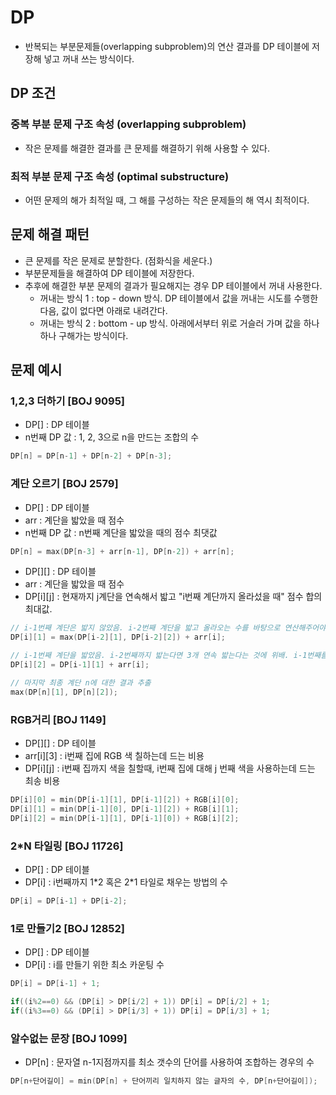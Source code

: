 # DP

- 반복되는 부분문제들(overlapping subproblem)의 연산 결과를 DP 테이블에 저장해 넣고 꺼내 쓰는 방식이다.

## DP 조건

### 중복 부분 문제 구조 속성 (overlapping subproblem)

- 작은 문제를 해결한 결과를 큰 문제를 해결하기 위해 사용할 수 있다.

### 최적 부분 문제 구조 속성 (optimal substructure)

- 어떤 문제의 해가 최적일 때, 그 해를 구성하는 작은 문제들의 해 역시 최적이다.

## 문제 해결 패턴

- 큰 문제를 작은 문제로 분할한다. (점화식을 세운다.)
- 부분문제들을 해결하여 DP 테이블에 저장한다.
- 추후에 해결한 부분 문제의 결과가 필요해지는 경우 DP 테이블에서 꺼내 사용한다.
    - 꺼내는 방식 1 : top - down 방식. DP 테이블에서 값을 꺼내는 시도를 수행한 다음, 값이 없다면 아래로 내려간다.
    - 꺼내는 방식 2 : bottom - up 방식. 아래에서부터 위로 거슬러 가며 값을 하나 하나 구해가는 방식이다.

## 문제 예시

###  1,2,3 더하기 [BOJ 9095] 

- DP[] : DP 테이블
- n번째 DP 값 : 1, 2, 3으로 n을 만드는 조합의 수

```cpp
DP[n] = DP[n-1] + DP[n-2] + DP[n-3];
```

### 계단 오르기 [BOJ 2579]

- DP[] : DP 테이블
- arr : 계단을 밟았을 때 점수
- n번째 DP 값 : n번째 계단을 밟았을 때의 점수 최댓값

```cpp
DP[n] = max(DP[n-3] + arr[n-1], DP[n-2]) + arr[n];
```

- DP[][] : DP 테이블
- arr : 계단을 밟았을 때 점수
- DP[i][j] : 현재까지 j계단을 연속해서 밟고 "i번째 계단까지 올라섰을 때" 점수 합의 최대값.

```cpp
// i-1번째 계단은 밟지 않았음. i-2번째 계단을 밟고 올라오는 수를 바탕으로 연산해주어야 함.
DP[i][1] = max(DP[i-2][1], DP[i-2][2]) + arr[i];

// i-1번째 계단을 밟았음. i-2번째까지 밟는다면 3개 연속 밟는다는 것에 위배. i-1번째를 바탕으로 연산해주어야 함.
DP[i][2] = DP[i-1][1] + arr[i];

// 마지막 최종 계단 n에 대한 결과 추출
max(DP[n][1], DP[n][2]);
```

### RGB거리 [BOJ 1149]

- DP[][] : DP 테이블
- arr[i][3] : i번째 집에 RGB 색 칠하는데 드는 비용
- DP[i][j] : i번째 집까지 색을 칠할때, i번째 집에 대해 j 번째 색을 사용하는데 드는 최송 비용

```cpp
DP[i][0] = min(DP[i-1][1], DP[i-1][2]) + RGB[i][0];
DP[i][1] = min(DP[i-1][0], DP[i-1][2]) + RGB[i][1];
DP[i][2] = min(DP[i-1][1], DP[i-1][0]) + RGB[i][2];
``` 

### 2\*N 타일링 [BOJ 11726]

- DP[] : DP 테이블
- DP[i] : i번째까지 1\*2 혹은 2\*1 타일로 채우는 방법의 수

```cpp
DP[i] = DP[i-1] + DP[i-2];
```

### 1로 만들기2 [BOJ 12852]

- DP[] : DP 테이블
- DP[i] : i를 만들기 위한 최소 카운팅 수

```cpp
DP[i] = DP[i-1] + 1;

if((i%2==0) && (DP[i] > DP[i/2] + 1)) DP[i] = DP[i/2] + 1;
if((i%3==0) && (DP[i] > DP[i/3] + 1)) DP[i] = DP[i/3] + 1;
```

### 알수없는 문장 [BOJ 1099]

- DP[n] : 문자열 n-1지점까지를 최소 갯수의 단어를 사용하여 조합하는 경우의 수

```cpp
DP[n+단어길이] = min(DP[n] + 단어끼리 일치하지 않는 글자의 수, DP[n+단어길이]);
```
